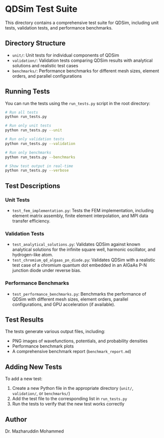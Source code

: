 # QDSim Test Suite

This directory contains a comprehensive test suite for QDSim, including unit tests, validation tests, and performance benchmarks.

## Directory Structure

- `unit/`: Unit tests for individual components of QDSim
- `validation/`: Validation tests comparing QDSim results with analytical solutions and realistic test cases
- `benchmarks/`: Performance benchmarks for different mesh sizes, element orders, and parallel configurations

## Running Tests

You can run the tests using the `run_tests.py` script in the root directory:

```bash
# Run all tests
python run_tests.py

# Run only unit tests
python run_tests.py --unit

# Run only validation tests
python run_tests.py --validation

# Run only benchmarks
python run_tests.py --benchmarks

# Show test output in real-time
python run_tests.py --verbose
```

## Test Descriptions

### Unit Tests

- `test_fem_implementation.py`: Tests the FEM implementation, including element matrix assembly, finite element interpolation, and MPI data transfer efficiency.

### Validation Tests

- `test_analytical_solutions.py`: Validates QDSim against known analytical solutions for the infinite square well, harmonic oscillator, and hydrogen-like atom.
- `test_chromium_qd_algaas_pn_diode.py`: Validates QDSim with a realistic test case of a chromium quantum dot embedded in an AlGaAs P-N junction diode under reverse bias.

### Performance Benchmarks

- `test_performance_benchmarks.py`: Benchmarks the performance of QDSim with different mesh sizes, element orders, parallel configurations, and GPU acceleration (if available).

## Test Results

The tests generate various output files, including:

- PNG images of wavefunctions, potentials, and probability densities
- Performance benchmark plots
- A comprehensive benchmark report (`benchmark_report.md`)

## Adding New Tests

To add a new test:

1. Create a new Python file in the appropriate directory (`unit/`, `validation/`, or `benchmarks/`)
2. Add the test file to the corresponding list in `run_tests.py`
3. Run the tests to verify that the new test works correctly

## Author

Dr. Mazharuddin Mohammed
